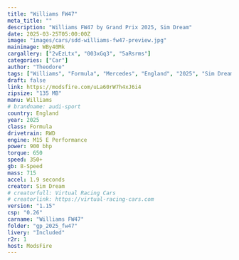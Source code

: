 ```yaml
---
title: "Williams FW47"
meta_title: ""
description: "Williams FW47 by Grand Prix 2025, Sim Dream"
date: 2025-03-25T05:00:00Z
image: "images/cars/sdd-williams-fw47-preview.jpg"
mainimage: WBy40Mk
cargallery: ["2vEzLtx", "003xGq3", "5aRsrms"]
categories: ["Car"]
author: "Theodore"
tags: ["Williams", "Formula", "Mercedes", "England", "2025", "Sim Dream", "F1", "F1 2025"]
draft: false
link: https://modsfire.com/uLa60rW7h4xJ6i4
zipsize: "135 MB"
manu: Williams
# brandname: audi-sport
country: England
year: 2025
class: Formula
drivetrain: RWD
engine: M15 E Performance
power: 900 bhp
torque: 650
speed: 350+
gb: 8-Speed
mass: 715
accel: 1.9 seconds
creator: Sim Dream
# creatorfull: Virtual Racing Cars
# creatorlink: https://virtual-racing-cars.com
version: "1.15"
csp: "0.26"
carname: "Williams FW47"
folder: "gp_2025_fw47"
livery: "Included"
r2r: 1
host: ModsFire
---
```

